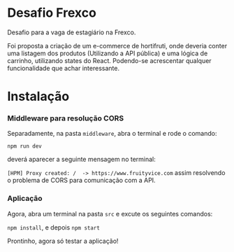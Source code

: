 
# Desafio Frexco

Desafio para a vaga de estagiário na Frexco.

Foi proposta a criação de um e-commerce de hortifruti, onde deveria conter uma listagem dos produtos (Utilizando a API pública) e uma lógica de carrinho, utilizando states do React. Podendo-se acrescentar qualquer funcionalidade que achar interessante.

# Instalação
### Middleware para resolução CORS
Separadamente, na pasta `middleware`, abra o terminal e rode o comando:

`npm run dev` 

deverá aparecer a seguinte mensagem no terminal: 

`[HPM] Proxy created: /  -> https://www.fruityvice.com` 
assim resolvendo o problema de CORS para comunicação com a API.

### Aplicação
Agora, abra um terminal na pasta `src` e excute os seguintes comandos:

`npm install`, e depois `npm start`

Prontinho, agora só testar a aplicação!
